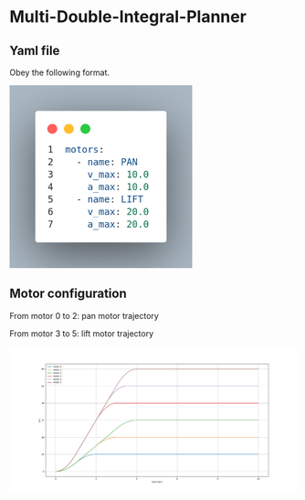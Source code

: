 # Multi-Double-Integral-Planner

## Yaml file

Obey the following format.

<img src="fig/Yaml_file_format.png" width=320 height=320>

## Motor configuration

From motor 0 to 2: pan motor trajectory

From motor 3 to 5: lift motor trajectory


<img src="fig/Figure_1.png">
